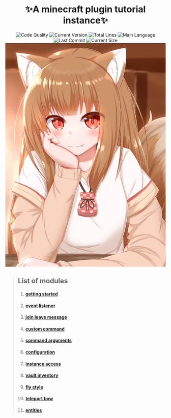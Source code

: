 # <div align="center"> ✨A minecraft plugin tutorial instance✨ </div>

<div align="center">
<img alt="Code Quality" src="https://img.shields.io/codefactor/grade/github/Ba1oretto/MinecraftPlugins/plugins?style=plastic">
<img alt="Current Version" src="https://img.shields.io/badge/paper-1.17.1-green?style=plastic">
<img alt="Total Lines" src="https://img.shields.io/tokei/lines/github/Ba1oretto/MinecraftPlugins?color=%2300FFFF&style=plastic">
<img alt="Main Language" src="https://img.shields.io/github/languages/top/Ba1oretto/MinecraftPlugins?color=%23FF8C00&style=plastic">
<img alt="Last Commit" src="https://img.shields.io/github/last-commit/Ba1oretto/MinecraftPlugins?color=%23FFD700&style=plastic">
<img alt="Current Size" src="https://img.shields.io/github/repo-size/Ba1oretto/MinecraftPlugins?style=plastic">
</div>

<div align="center">
<img alt="ホロ" src="show.jpg">
</div>



> ## List of modules
> 1. #### [getting started](/GettingStarted)
> 2. #### [event listener](/EventListeners)
> 3. #### [join leave message](/JoinLeaveMessage)
> 4. #### [custom command](/CustomCommands)
> 5. #### [command arguments](/CommandArguments)
> 6. #### [configuration](/Configurations)
> 7. #### [instance access](/InstanceAccess)
> 8. #### [vault inventory](/VaultInventory)
> 9. #### [fly style](/FlyStyle)
> 10. #### [teleport bow](/TeleportBow)
> 11. #### [entities](/Entities)